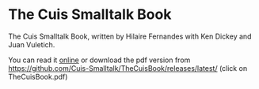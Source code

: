 # The Cuis Smalltalk Book

The Cuis Smalltalk Book, written by Hilaire Fernandes with Ken Dickey and Juan Vuletich.

You can read it [online](https://cuis-smalltalk.github.io/TheCuisBook) or download the pdf version from https://github.com/Cuis-Smalltalk/TheCuisBook/releases/latest/ (click on TheCuisBook.pdf)
